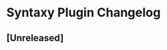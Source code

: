 <!-- Keep a Changelog guide -> https://keepachangelog.com -->

# Syntaxy Plugin Changelog

## [Unreleased]
